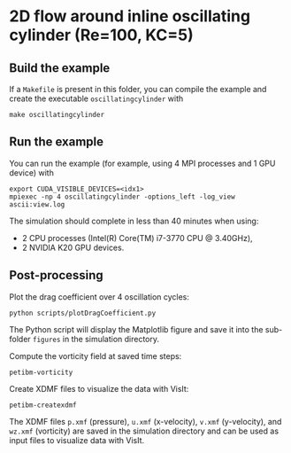 # 2D flow around inline oscillating cylinder (Re=100, KC=5)

## Build the example

If a `Makefile` is present in this folder, you can compile the example and create the executable `oscillatingcylinder` with

```shell
make oscillatingcylinder
```

## Run the example

You can run the example (for example, using 4 MPI processes and 1 GPU device) with

```shell
export CUDA_VISIBLE_DEVICES=<idx1>
mpiexec -np 4 oscillatingcylinder -options_left -log_view ascii:view.log
```

The simulation should complete in less than 40 minutes when using:

* 2 CPU processes (Intel(R) Core(TM) i7-3770 CPU @ 3.40GHz),
* 2 NVIDIA K20 GPU devices.

## Post-processing

Plot the drag coefficient over 4 oscillation cycles:

```shell
python scripts/plotDragCoefficient.py
```

The Python script will display the Matplotlib figure and save it into the sub-folder `figures` in the simulation directory.

Compute the vorticity field at saved time steps:

```shell
petibm-vorticity
```

Create XDMF files to visualize the data with VisIt:

```shell
petibm-createxdmf
```

The XDMF files `p.xmf` (pressure), `u.xmf` (x-velocity), `v.xmf` (y-velocity),
and `wz.xmf` (vorticity) are saved in the simulation directory and can be used
as input files to visualize data with VisIt.
